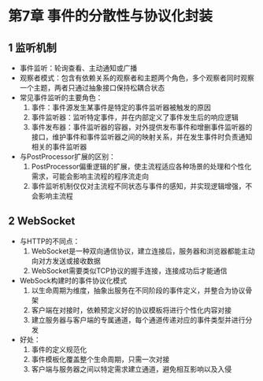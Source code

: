 # 第7章 事件的分散性与协议化封装

## 1 监听机制

- 事件监听：轮询查看、主动通知或广播
- 观察者模式：包含有依赖关系的观察者和主题两个角色，多个观察者同时观察一个主题，两者只通过抽象接口保持松耦合状态
- 常见事件监听的主要角色：
    1. 事件：事件源发生某事件是特定的事件监听器被触发的原因
    2. 事件监听器：监听特定事件，并在内部定义了事件发生后的响应逻辑
    3. 事件发布器：事件监听器的容器，对外提供发布事件和增删事件监听器的接口，维护事件和事件监听器之间的映射关系，并在发生事件时负责通知相关的事件监听器
- 与PostProcessor扩展的区别： 
    1. PostProcessor偏重逻辑的扩展，使主流程适应各种场景的处理和个性化需求，可能会影响主流程的程序流走向
    2. 事件监听机制仅仅对主流程不同状态与事件的感知，并实现逻辑增强，不会影响主流程

## 2 WebSocket

- 与HTTP的不同点：
    1. WebSocket是一种双向通信协议，建立连接后，服务器和浏览器都能主动向对方发送或接收数据
    2. WebSocket需要类似TCP协议的握手连接，连接成功后才能通信
- WebSock构建时的事件协议化模式
    1. 以生命周期为维度，抽象出服务在不同阶段的事件定义，并整合为协议骨架
    2. 客户端在对接时，依赖预定义好的协议模板将进行个性化内容对接
    3. 建立服务器与客户端的专属通道，每个通道传递对应的事件类型并进行分发
- 好处：
    1. 事件的定义规范化
    2. 事件模板化覆盖整个生命周期，只需一次对接
    3. 客户端与服务器之间以特定需求建立通道，避免相互影响以及入侵